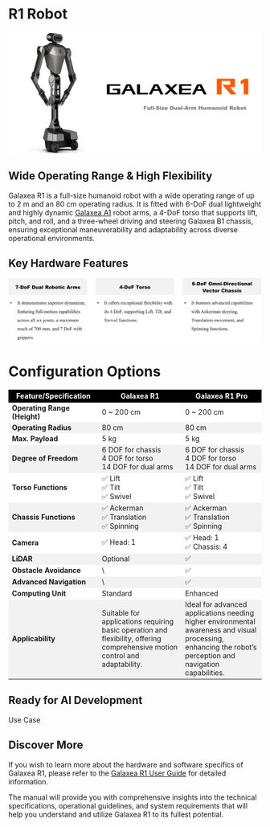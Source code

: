 # R1 Robot

![R1_title](../product_images_video/R1_title.png)



## Wide Operating Range & High Flexibility

Galaxea R1 is a full-size humanoid robot with a wide operating range of up to 2 m and an 80 cm operating radius. 
It is fitted with 6-DoF dual lightweight and highly dynamic [Galaxea A1](A1.md) robot arms, 
a 4-DoF torso that supports lift, pitch, and roll, 
and a three-wheel driving and steering Galaxea B1 chassis, 
ensuring exceptional maneuverability and adaptability across diverse operational environments. 



## Key Hardware Features

![R1_key_hardware_features](../product_images_video/R1_key_features.png)



# Configuration Options

<table style="width: 100%; border-collapse: collapse;">
    <thead>
        <tr style="background-color: black; color: white; text-align: center;">
            <th style="width: 250px;">Feature/Specification</th>
            <th style="width: 400px;">Galaxea R1</th>
            <th style="width: 400px;">Galaxea R1 Pro</th>
        </tr>
    </thead>
    <tbody>
        <tr style="background-color: white;">
            <td style="font-weight: bold;">Operating Range (Height)</td>
            <td>0 ~ 200 cm</td>
            <td>0 ~ 200 cm</td>
        </tr>
        <tr style="background-color: #f2f2f2;">
            <td style="font-weight: bold;">Operating Radius</td>
            <td>80 cm</td>
            <td>80 cm</td>
        </tr>
        <tr style="background-color: white;">
            <td style="font-weight: bold;">Max. Payload</td>
            <td>5 kg</td>
            <td>5 kg</td>
        </tr>
        <tr style="background-color: #f2f2f2;">
            <td style="font-weight: bold;">Degree of Freedom</td>
            <td>6 DOF for chassis<br>4 DOF for torso<br>14 DOF for dual arms</td>
            <td>6 DOF for chassis<br>4 DOF for torso<br>14 DOF for dual arms</td>
        </tr>
        <tr style="background-color: white;">
            <td style="font-weight: bold;">Torso Functions</td>
            <td>✅ Lift<br>✅ Tilt<br>✅ Swivel</td>
            <td>✅ Lift<br>✅ Tilt<br>✅ Swivel</td>
        </tr>
        <tr style="background-color: #f2f2f2;">
            <td style="font-weight: bold;">Chassis Functions</td>
            <td>✅ Ackerman<br>✅ Translation<br>✅ Spinning</td>
            <td>✅ Ackerman<br>✅ Translation<br>✅ Spinning</td>
        </tr>
        <tr style="background-color: white;">
            <td style="font-weight: bold;">Camera</td>
            <td>✅ Head: 1</td>
            <td>✅ Head: 1<br>✅ Chassis: 4</td>
        </tr>
        <tr style="background-color: #f2f2f2;">
            <td style="font-weight: bold;">LiDAR</td>
            <td>Optional</td>
            <td>✅</td>
        </tr>
        <tr style="background-color: white;">
            <td style="font-weight: bold;">Obstacle Avoidance</td>
            <td>\</td>
            <td>✅</td>
        </tr>
        <tr style="background-color: #f2f2f2;">
            <td style="font-weight: bold;">Advanced Navigation</td>
            <td>\</td>
            <td>✅</td>
        </tr>
        <tr style="background-color: white;">
            <td style="font-weight: bold;">Computing Unit</td>
            <td>Standard</td>
            <td>Enhanced</td>
        </tr>
        <tr style="background-color: #f2f2f2;">
            <td style="font-weight: bold;">Applicability</td>
            <td>Suitable for applications requiring basic operation and flexibility, offering comprehensive motion control and adaptability.</td>
            <td>Ideal for advanced applications needing higher environmental awareness and visual processing, enhancing the robot’s perception and navigation capabilities.</td>
        </tr>
    </tbody>
</table>



## Ready for AI Development

Use Case

## Discover More

If you wish to learn more about the hardware and software specifics of Galaxea R1, please refer to the [Galaxea  R1 User Guide](../../Guide/R1/GettingStarted_Before.md) for detailed information.

The manual will provide you with comprehensive insights into the technical specifications, operational guidelines, and system requirements that will help you understand and utilize Galaxea R1 to its fullest potential.

